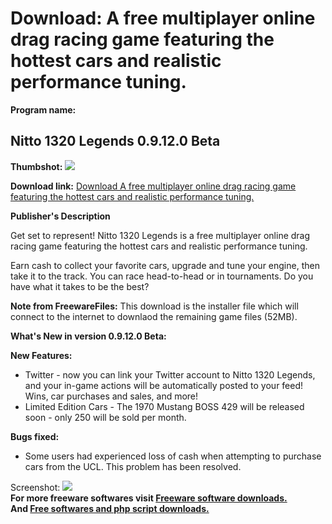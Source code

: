 # Download: A free multiplayer online drag racing game featuring the hottest cars and realistic performance tuning.

**Program name:**

## Nitto 1320 Legends 0.9.12.0 Beta

  
**Thumbshot:** ![](http://www.freewarefiles.com/screenshot/nittolegends_md.jpg)   
  
**Download link:** [Download A free multiplayer online drag racing game featuring the hottest cars and realistic performance tuning.](http://freesoftwares.boysofts.com/Nitto-1320-Legends_program_50788.html)  
  


**Publisher's Description**  
  


Get set to represent! Nitto 1320 Legends is a free multiplayer online drag racing game featuring the hottest cars and realistic performance tuning. 

Earn cash to collect your favorite cars, upgrade and tune your engine, then take it to the track. You can race head-to-head or in tournaments. Do you have what it takes to be the best?

**Note from FreewareFiles:** This download is the installer file which will connect to the internet to downlaod the remaining game files (52MB).

**What's New in version 0.9.12.0 Beta:**

**New Features:**

  * Twitter - now you can link your Twitter account to Nitto 1320 Legends, and your in-game actions will be automatically posted to your feed! Wins, car purchases and sales, and more! 
  * Limited Edition Cars - The 1970 Mustang BOSS 429 will be released soon - only 250 will be sold per month. 

**Bugs fixed:**

  * Some users had experienced loss of cash when attempting to purchase cars from the UCL. This problem has been resolved. 

  
  
Screenshot: ![](http://www.freewarefiles.com/screenshot/nittolegends.jpg)   
**For more freeware softwares visit [Freeware software downloads.](http://freesoftwares.boysofts.com/)**   
**And [Free softwares and php script downloads.](http://www.boysofts.com/)**
